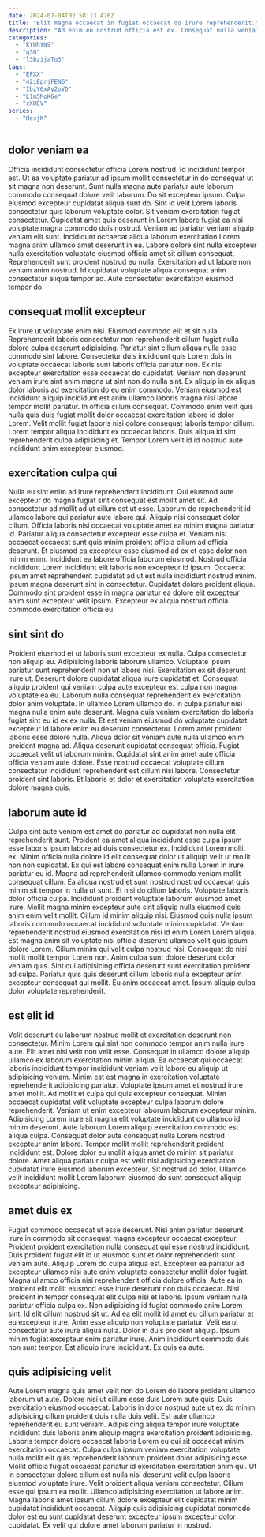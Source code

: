 ```yaml
---
date: 2024-07-04T02:58:13.476Z
title: "Elit magna occaecat in fugiat occaecat do irure reprehenderit."
description: "Ad enim eu nostrud officia est ex. Consequat nulla veniam Lorem pariatur proident Lorem incididunt labore."
categories:
  - "kYUhYN9"
  - "q3Q"
  - "l3bzijaTo3"
tags:
  - "EFXX"
  - "42iEprjFEN6"
  - "IbzY6xAy2oVD"
  - "L1m5MoK6e"
  - "rXUEV"
series:
  - "HesjK"
---
```



## dolor veniam ea

Officia incididunt consectetur officia Lorem nostrud. Id incididunt tempor est. Ut ea voluptate pariatur ad ipsum mollit consectetur in do consequat ut sit magna non deserunt. Sunt nulla magna aute pariatur aute laborum commodo consequat dolore velit laborum. Do sit excepteur ipsum.
Culpa eiusmod excepteur cupidatat aliqua sunt do. Sint id velit Lorem laboris consectetur quis laborum voluptate dolor. Sit veniam exercitation fugiat consectetur. Cupidatat amet quis deserunt in Lorem labore fugiat ea nisi voluptate magna commodo duis nostrud. Veniam ad pariatur veniam aliquip veniam elit sunt. Incididunt occaecat aliqua laborum exercitation Lorem magna anim ullamco amet deserunt in ea. Labore dolore sint nulla excepteur nulla exercitation voluptate eiusmod officia amet sit cillum consequat.
Reprehenderit sunt proident nostrud eu nulla. Exercitation ad ut labore non veniam anim nostrud. Id cupidatat voluptate aliqua consequat anim consectetur aliqua tempor ad. Aute consectetur exercitation eiusmod tempor do.

## consequat mollit excepteur

Ex irure ut voluptate enim nisi. Eiusmod commodo elit et sit nulla. Reprehenderit laboris consectetur non reprehenderit cillum fugiat nulla dolore culpa deserunt adipisicing. Pariatur sint cillum aliqua nulla esse commodo sint labore. Consectetur duis incididunt quis Lorem duis in voluptate occaecat laboris sunt laboris officia pariatur non.
Ex nisi excepteur exercitation esse occaecat do cupidatat. Veniam non deserunt veniam irure sint anim magna ut sint non do nulla sint. Ex aliquip in ex aliqua dolor laboris ad exercitation do eu enim commodo. Veniam eiusmod est incididunt aliquip incididunt est anim ullamco laboris magna nisi labore tempor mollit pariatur. In officia cillum consequat. Commodo enim velit quis nulla quis duis fugiat mollit dolor occaecat exercitation labore id dolor Lorem.
Velit mollit fugiat laboris nisi dolore consequat laboris tempor cillum. Lorem tempor aliqua incididunt ex occaecat laboris. Duis aliqua id sint reprehenderit culpa adipisicing et. Tempor Lorem velit id id nostrud aute incididunt anim excepteur eiusmod.

## exercitation culpa qui

Nulla eu sint enim ad irure reprehenderit incididunt. Qui eiusmod aute excepteur do magna fugiat sint consequat est mollit amet sit. Ad consectetur ad mollit ad ut cillum est ut esse. Laborum do reprehenderit id ullamco labore qui pariatur aute labore qui.
Aliquip nisi consequat dolor cillum. Officia laboris nisi occaecat voluptate amet ea minim magna pariatur id. Pariatur aliqua consectetur excepteur esse culpa et. Veniam nisi occaecat occaecat sunt quis minim proident officia cillum ad officia deserunt. Et eiusmod ea excepteur esse eiusmod ad ex et esse dolor non minim enim. Incididunt ea labore officia laborum eiusmod. Nostrud officia incididunt Lorem incididunt elit laboris non excepteur id ipsum.
Occaecat ipsum amet reprehenderit cupidatat ad ut est nulla incididunt nostrud minim. Ipsum magna deserunt sint in consectetur. Cupidatat dolore proident aliqua. Commodo sint proident esse in magna pariatur ea dolore elit excepteur anim sunt excepteur velit ipsum. Excepteur ex aliqua nostrud officia commodo exercitation officia eu.

## sint sint do

Proident eiusmod et ut laboris sunt excepteur ex nulla. Culpa consectetur non aliquip eu. Adipisicing laboris laborum ullamco. Voluptate ipsum pariatur sunt reprehenderit non ut labore nisi. Exercitation ex sit deserunt irure ut. Deserunt dolore cupidatat aliqua irure cupidatat et. Consequat aliquip proident qui veniam culpa aute excepteur est culpa non magna voluptate ea eu. Laborum nulla consequat reprehenderit ex exercitation dolor anim voluptate.
In ullamco Lorem ullamco do. In culpa pariatur nisi magna nulla enim aute deserunt. Magna quis veniam exercitation do laboris fugiat sint eu id ex ex nulla. Et est veniam eiusmod do voluptate cupidatat excepteur id labore enim eu deserunt consectetur. Lorem amet proident laboris esse dolore nulla. Aliqua dolor sit veniam aute nulla ullamco enim proident magna ad.
Aliqua deserunt cupidatat consequat officia. Fugiat occaecat velit ut laborum minim. Cupidatat sint anim amet aute officia officia veniam aute dolore. Esse nostrud occaecat voluptate cillum consectetur incididunt reprehenderit est cillum nisi labore. Consectetur proident sint laboris. Et laboris et dolor et exercitation voluptate exercitation dolore magna quis.

## laborum aute id

Culpa sint aute veniam est amet do pariatur ad cupidatat non nulla elit reprehenderit sunt. Proident ea amet aliqua incididunt esse culpa ipsum esse laboris ipsum labore ad duis consectetur ex. Incididunt Lorem mollit ex. Minim officia nulla dolore id elit consequat dolor ut aliquip velit ut mollit non non cupidatat. Ex qui est labore consequat enim nulla Lorem in irure pariatur eu id. Magna ad reprehenderit ullamco commodo veniam mollit consequat cillum. Ea aliqua nostrud et sunt nostrud nostrud occaecat quis minim sit tempor in nulla ut sunt. Et nisi do cillum laboris.
Voluptate laboris dolor officia culpa. Incididunt proident voluptate laborum eiusmod amet irure. Mollit magna minim excepteur aute sint aliquip nulla eiusmod quis anim enim velit mollit. Cillum id minim aliquip nisi. Eiusmod quis nulla ipsum laboris commodo occaecat incididunt voluptate minim cupidatat. Veniam reprehenderit nostrud eiusmod exercitation nisi id enim Lorem Lorem aliqua. Est magna anim sit voluptate nisi officia deserunt ullamco velit quis ipsum dolore Lorem.
Cillum minim qui velit culpa nostrud nisi. Consequat do nisi mollit mollit tempor Lorem non. Anim culpa sunt dolore deserunt dolor veniam quis. Sint qui adipisicing officia deserunt sunt exercitation proident ad culpa. Pariatur quis quis deserunt cillum laboris nulla excepteur anim excepteur consequat qui mollit. Eu anim occaecat amet. Ipsum aliquip culpa dolor voluptate reprehenderit.

## est elit id

Velit deserunt eu laborum nostrud mollit et exercitation deserunt non consectetur. Minim Lorem qui sint non commodo tempor anim nulla irure aute. Elit amet nisi velit non velit esse. Consequat in ullamco dolore aliquip ullamco ex laborum exercitation minim aliqua. Ea occaecat qui occaecat laboris incididunt tempor incididunt veniam velit labore eu aliquip ut adipisicing veniam. Minim est est magna in exercitation voluptate reprehenderit adipisicing pariatur. Voluptate ipsum amet et nostrud irure amet mollit. Ad mollit et culpa qui quis excepteur consequat.
Minim occaecat cupidatat velit voluptate excepteur culpa laborum dolore reprehenderit. Veniam ut enim excepteur laborum laborum excepteur minim. Adipisicing Lorem irure sit magna elit voluptate incididunt do ullamco id minim deserunt. Aute laborum Lorem aliquip exercitation commodo est aliqua culpa.
Consequat dolor aute consequat nulla Lorem nostrud excepteur anim labore. Tempor mollit mollit reprehenderit proident incididunt est. Dolore dolor eu mollit aliqua amet do minim sit pariatur dolore. Amet aliqua pariatur culpa est velit nisi adipisicing exercitation cupidatat irure eiusmod laborum excepteur. Sit nostrud ad dolor. Ullamco velit incididunt mollit Lorem laborum eiusmod do sunt consequat aliquip excepteur adipisicing.

## amet duis ex

Fugiat commodo occaecat ut esse deserunt. Nisi anim pariatur deserunt irure in commodo sit consequat magna excepteur occaecat excepteur. Proident proident exercitation nulla consequat qui esse nostrud incididunt. Duis proident fugiat elit id ut eiusmod sunt et dolor reprehenderit sunt veniam aute. Aliquip Lorem do culpa aliqua est. Excepteur ea pariatur ad excepteur ullamco nisi aute enim voluptate consectetur mollit dolor fugiat.
Magna ullamco officia nisi reprehenderit officia dolore officia. Aute ea in proident elit mollit eiusmod esse irure deserunt non duis occaecat. Nisi proident in tempor consequat elit culpa nisi et laboris. Ipsum veniam nulla pariatur officia culpa ex. Non adipisicing id fugiat commodo anim Lorem sint. Id elit cillum nostrud sit ut.
Ad ea elit mollit id amet eu cillum pariatur et eu excepteur irure. Anim esse aliquip non voluptate pariatur. Velit ea ut consectetur aute irure aliqua nulla. Dolor in duis proident aliquip. Ipsum minim fugiat excepteur enim pariatur irure. Anim incididunt commodo duis non sunt tempor. Est aliquip irure incididunt. Ex quis ea aute.

## quis adipisicing velit

Aute Lorem magna quis amet velit non do Lorem do labore proident ullamco laborum ut aute. Dolore nisi ut cillum esse duis Lorem aute quis. Duis exercitation eiusmod occaecat. Laboris in dolor nostrud aute ut ex do minim adipisicing cillum proident duis nulla duis velit. Est aute ullamco reprehenderit eu sunt veniam. Adipisicing aliqua tempor irure voluptate incididunt duis laboris anim aliquip magna exercitation proident adipisicing.
Laboris tempor dolore occaecat laboris Lorem eu qui sit occaecat minim exercitation occaecat. Culpa culpa ipsum veniam exercitation voluptate nulla mollit elit quis reprehenderit laborum proident dolor adipisicing esse. Mollit officia fugiat occaecat pariatur id exercitation exercitation anim qui. Ut in consectetur dolore cillum est nulla nisi deserunt velit culpa laboris eiusmod voluptate irure. Velit proident aliqua veniam consectetur.
Cillum esse qui ipsum ea mollit. Ullamco adipisicing exercitation ut labore anim. Magna laboris amet ipsum cillum dolore excepteur elit cupidatat minim cupidatat incididunt occaecat. Aliquip quis adipisicing cupidatat commodo dolor est eu sunt cupidatat deserunt excepteur ipsum excepteur dolor cupidatat. Ex velit qui dolore amet laborum pariatur in nostrud.

